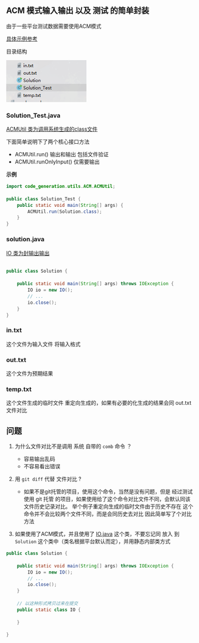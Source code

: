 ## ACM 模式输入输出 以及 测试 的简单封装


由于一些平台测试数据需要使用ACM模式


[具体示例参考](../../../nowcoder/exam/bidirectional_search/Solution01)


目录结构

![ACM-mode-dirs](./dirs.png)


### Solution_Test.java

[ACMUtil 类为调用系统生成的class文件](./ACMUtil.java) 

下面简单说明下了两个核心接口方法

- ACMUtil.run()          输出和输出 包括文件验证
- ACMUtil.runOnlyInput() 仅需要输出 


**示例**

```java
import code_generation.utils.ACM.ACMUtil;

public class Solution_Test {
    public static void main(String[] args) {
        ACMUtil.run(Solution.class);
    }
}

```

### solution.java 

[IO 类为封输出输出](./IO.java)

```java

public class Solution {

    public static void main(String[] args) throws IOException {
        IO io = new IO();
        // ...
        io.close();
    }
}

```

### in.txt

这个文件为输入文件 将输入格式


### out.txt

这个文件为预期结果


### temp.txt

这个文件生成的临时文件 重定向生成的，如果有必要的化生成的结果会同 out.txt 文件对比



## 问题

1. 为什么文件对比不是调用 系统 自带的 ``comb`` 命令 ？

   - 容易输出乱码
   - 不容易看出错误

2. 用 `git diff` 代替 文件对比  ?
   - 如果不是git托管的项目，使用这个命令，当然是没有问题，但是 经过测试 使用 git 托管
   的项目，如果使用给了这个命令对比文件不同，会默认同该文件历史记录对比。
   举个例子重定向生成的临时文件由于历史不存在 这个命令并不会比较两个文件不同，而是会同历史去对比
   因此简单写了个对比方法

3. 如果使用了ACM模式，并且使用了 [IO.java](./IO.java) 这个类，不要忘记同 放入 到``Solution`` 这个类中（类名根据平台默认而定），并用静态内部类方式 

```java
public class Solution {

    public static void main(String[] args) throws IOException {
        IO io = new IO();
        // ...
        io.close();
    }
    
    // 以这种形式拷贝过来在提交
    public static class IO {
        
    }

}
```